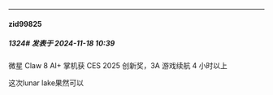 ﻿
*****

####  zid99825  
##### 1324#       发表于 2024-11-18 10:39

微星 Claw 8 AI+ 掌机获 CES 2025 创新奖，3A 游戏续航 4 小时以上

这次lunar lake果然可以

